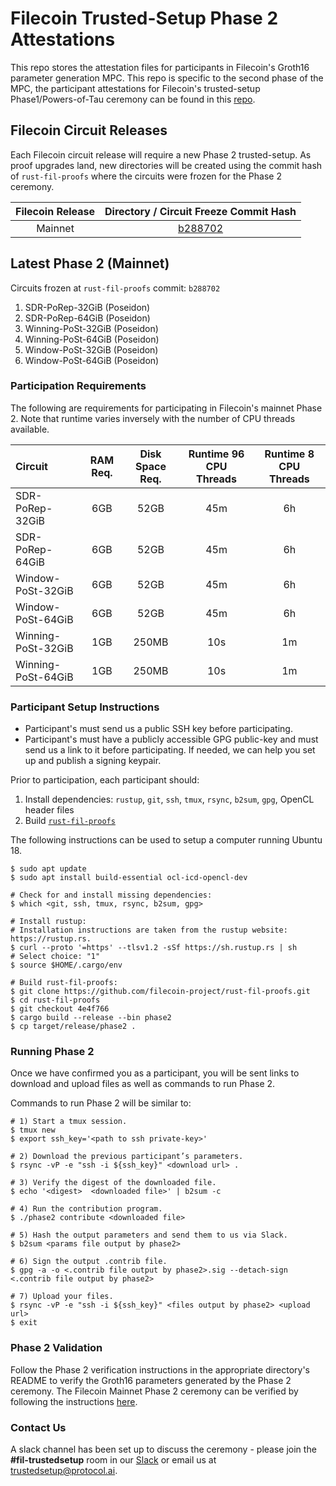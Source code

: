 # Filecoin Trusted-Setup Phase 2 Attestations

This repo stores the attestation files for participants in Filecoin's Groth16 parameter generation MPC. This repo is specific to the second phase of the MPC, the participant attestations for Filecoin's trusted-setup Phase1/Powers-of-Tau ceremony can be found in this [repo](https://github.com/arielgabizon/perpetualpowersoftau).

## Filecoin Circuit Releases

Each Filecoin circuit release will require a new Phase 2 trusted-setup. As proof upgrades land, new directories will be created using the commit hash of `rust-fil-proofs` where the circuits were frozen for the Phase 2 ceremony. 

| Filecoin Release | Directory / Circuit Freeze Commit Hash |
| :--------------: | :-------: |
| Mainnet          | [b288702](/b288702) |

## Latest Phase 2 (Mainnet)

Circuits frozen at `rust-fil-proofs` commit: `b288702`

1. SDR-PoRep-32GiB (Poseidon)
2. SDR-PoRep-64GiB (Poseidon)
3. Winning-PoSt-32GiB (Poseidon)
4. Winning-PoSt-64GiB (Poseidon)
5. Window-PoSt-32GiB (Poseidon)
6. Window-PoSt-64GiB (Poseidon)

### Participation Requirements

The following are requirements for participating in Filecoin's mainnet Phase 2. Note that runtime varies inversely with the number of CPU threads available.

| Circuit            | RAM Req. | Disk Space Req. | Runtime 96 CPU Threads | Runtime 8 CPU Threads |
| :------------------ | :--------: | :---------------: | :-----------------------: | :---------------------: |
| SDR-PoRep-32GiB    | 6GB      | 52GB            | 45m                    | 6h                    |
| SDR-PoRep-64GiB    | 6GB      | 52GB            | 45m                    | 6h                    |
| Window-PoSt-32GiB  | 6GB      | 52GB            | 45m                    | 6h                    |
| Window-PoSt-64GiB  | 6GB      | 52GB            | 45m                    | 6h                    |
| Winning-PoSt-32GiB | 1GB      | 250MB          | 10s                    | 1m                    |
| Winning-PoSt-64GiB | 1GB      | 250MB          | 10s                    | 1m                    |

### Participant Setup Instructions

* Participant's must send us a public SSH key before participating.
* Participant's must have a publicly accessible GPG public-key and must send us a link to it before participating. If needed, we can help you set up and publish a signing keypair.

Prior to participation, each participant should:
1. Install dependencies: `rustup`, `git`, `ssh`, `tmux`, `rsync`, `b2sum`, `gpg`, OpenCL header files
2. Build [`rust-fil-proofs`](https://github.com/filecoin-project/rust-fil-proofs)

The following instructions can be used to setup a computer running Ubuntu 18.

```
$ sudo apt update
$ sudo apt install build-essential ocl-icd-opencl-dev

# Check for and install missing dependencies:
$ which <git, ssh, tmux, rsync, b2sum, gpg>

# Install rustup:
# Installation instructions are taken from the rustup website: https://rustup.rs.
$ curl --proto '=https' --tlsv1.2 -sSf https://sh.rustup.rs | sh
# Select choice: "1"
$ source $HOME/.cargo/env

# Build rust-fil-proofs:
$ git clone https://github.com/filecoin-project/rust-fil-proofs.git
$ cd rust-fil-proofs
$ git checkout 4e4f766
$ cargo build --release --bin phase2
$ cp target/release/phase2 .
```

### Running Phase 2

Once we have confirmed you as a participant, you will be sent links to download and upload files as well as commands to run Phase 2.

Commands to run Phase 2 will be similar to:

```
# 1) Start a tmux session.
$ tmux new
$ export ssh_key='<path to ssh private-key>'

# 2) Download the previous participant’s parameters.
$ rsync -vP -e "ssh -i ${ssh_key}" <download url> .

# 3) Verify the digest of the downloaded file.
$ echo '<digest>  <downloaded file>' | b2sum -c

# 4) Run the contribution program.
$ ./phase2 contribute <downloaded file>

# 5) Hash the output parameters and send them to us via Slack.
$ b2sum <params file output by phase2>

# 6) Sign the output .contrib file.
$ gpg -a -o <.contrib file output by phase2>.sig --detach-sign <.contrib file output by phase2>

# 7) Upload your files.
$ rsync -vP -e "ssh -i ${ssh_key}" <files output by phase2> <upload url>
$ exit
```

### Phase 2 Validation

Follow the Phase 2 verification instructions in the appropriate directory's README to verify the Groth16 parameters generated by the Phase 2 ceremony. The Filecoin Mainnet Phase 2 ceremony can be verified by following the instructions [here](/b288702/README.md).

### Contact Us

A slack channel has been set up to discuss the ceremony - please join the **#fil-trustedsetup** room in our [Slack](https://join.slack.com/t/filecoinproject/shared_invite/zt-dj58b7fq-weyaTEvjHoYF_ENkQHR6Ig) or email us at trustedsetup@protocol.ai.
